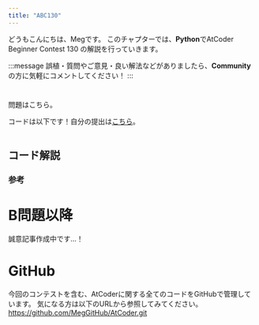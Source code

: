 ```yaml
---
title: "ABC130"
---
```


どうもこんにちは、Megです。
このチャプターでは、**Python**でAtCoder Beginner Contest 130 の解説を行っていきます。

:::message
誤植・質問やご意見・良い解法などがありましたら、**Community**の方に気軽にコメントしてください！
:::

#
問題はこちら。


コードは以下です！自分の提出は[こちら]()。

```python: A.py

```


## コード解説


### 参考


# B問題以降
誠意記事作成中です…！


# GitHub
今回のコンテストを含む、AtCoderに関する全てのコードをGitHubで管理しています。
気になる方は以下のURLから参照してみてください。
https://github.com/MegGitHub/AtCoder.git